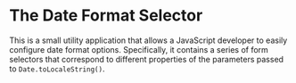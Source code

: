 # The Date Format Selector

This is a small utility application that allows a JavaScript developer to easily configure date format options.
Specifically, it contains a series of form selectors that correspond to different properties of the parameters
passed to `Date.toLocaleString()`.
